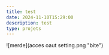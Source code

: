 ```yaml
---
title: test
date: 2024-11-10T15:29:00
description: test
type: projets
---
```

![merde](acces oaut setting.png "bite")
